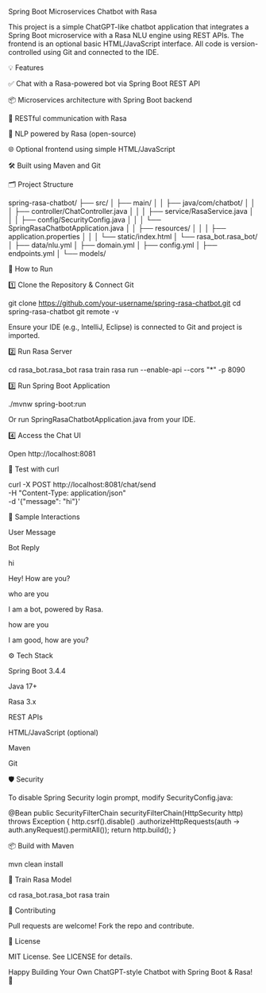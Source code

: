 Spring Boot Microservices Chatbot with Rasa

This project is a simple ChatGPT-like chatbot application that integrates a Spring Boot microservice with a Rasa NLU engine using REST APIs. The frontend is an optional basic HTML/JavaScript interface. All code is version-controlled using Git and connected to the IDE.

💡 Features

✅ Chat with a Rasa-powered bot via Spring Boot REST API

📦 Microservices architecture with Spring Boot backend

🔄 RESTful communication with Rasa

🧠 NLP powered by Rasa (open-source)

🌐 Optional frontend using simple HTML/JavaScript

🛠️ Built using Maven and Git

🗂️ Project Structure

spring-rasa-chatbot/
├── src/
│   ├── main/
│   │   ├── java/com/chatbot/
│   │   │   ├── controller/ChatController.java
│   │   │   ├── service/RasaService.java
│   │   │   ├── config/SecurityConfig.java
│   │   │   └── SpringRasaChatbotApplication.java
│   │   ├── resources/
│   │   │   ├── application.properties
│   │   │   └── static/index.html
│   └── rasa_bot.rasa_bot/
│       ├── data/nlu.yml
│       ├── domain.yml
│       ├── config.yml
│       ├── endpoints.yml
│       └── models/

🚀 How to Run

1️⃣ Clone the Repository & Connect Git

git clone https://github.com/your-username/spring-rasa-chatbot.git
cd spring-rasa-chatbot
git remote -v

Ensure your IDE (e.g., IntelliJ, Eclipse) is connected to Git and project is imported.

2️⃣ Run Rasa Server

cd rasa_bot.rasa_bot
rasa train
rasa run --enable-api --cors "*" -p 8090

3️⃣ Run Spring Boot Application

./mvnw spring-boot:run

Or run SpringRasaChatbotApplication.java from your IDE.

4️⃣ Access the Chat UI

Open http://localhost:8081

🧪 Test with curl

curl -X POST http://localhost:8081/chat/send \
-H "Content-Type: application/json" \
-d '{"message": "hi"}'

💬 Sample Interactions

User Message

Bot Reply

hi

Hey! How are you?

who are you

I am a bot, powered by Rasa.

how are you

I am good, how are you?

⚙️ Tech Stack

Spring Boot 3.4.4

Java 17+

Rasa 3.x

REST APIs

HTML/JavaScript (optional)

Maven

Git

🛡️ Security

To disable Spring Security login prompt, modify SecurityConfig.java:

@Bean
public SecurityFilterChain securityFilterChain(HttpSecurity http) throws Exception {
http.csrf().disable()
.authorizeHttpRequests(auth -> auth.anyRequest().permitAll());
return http.build();
}

📦 Build with Maven

mvn clean install

🧠 Train Rasa Model

cd rasa_bot.rasa_bot
rasa train

🙌 Contributing

Pull requests are welcome! Fork the repo and contribute.

📄 License

MIT License. See LICENSE for details.

Happy Building Your Own ChatGPT-style Chatbot with Spring Boot & Rasa! 🤖